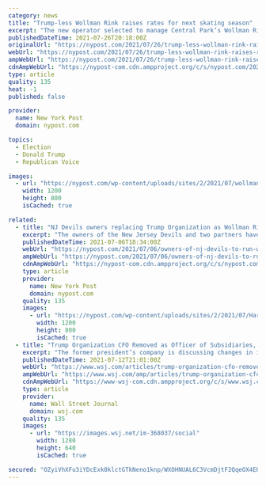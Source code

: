 ```yaml
---
category: news
title: "Trump-less Wollman Rink raises rates for next skating season"
excerpt: "The new operator selected to manage Central Park’s Wollman Rink is jacking up rates for families to skate there this fall — after Mayor Bill de Blasio booted the Trump Organization."
publishedDateTime: 2021-07-26T20:18:00Z
originalUrl: "https://nypost.com/2021/07/26/trump-less-wollman-rink-raises-rates-for-next-skating-season/"
webUrl: "https://nypost.com/2021/07/26/trump-less-wollman-rink-raises-rates-for-next-skating-season/"
ampWebUrl: "https://nypost.com/2021/07/26/trump-less-wollman-rink-raises-rates-for-next-skating-season/amp/"
cdnAmpWebUrl: "https://nypost-com.cdn.ampproject.org/c/s/nypost.com/2021/07/26/trump-less-wollman-rink-raises-rates-for-next-skating-season/amp/"
type: article
quality: 135
heat: -1
published: false

provider:
  name: New York Post
  domain: nypost.com

topics:
  - Election
  - Donald Trump
  - Republican Voice

images:
  - url: "https://nypost.com/wp-content/uploads/sites/2/2021/07/wollman-rink-2.jpg?quality=90&strip=all&w=1200"
    width: 1200
    height: 800
    isCached: true

related:
  - title: "NJ Devils owners replacing Trump Organization as Wollman Rink operator"
    excerpt: "The owners of the New Jersey Devils and two partners have been selected to run Wollman Rink in Central Park after the city booted its long-term operator, the Trump Organization."
    publishedDateTime: 2021-07-06T18:34:00Z
    webUrl: "https://nypost.com/2021/07/06/owners-of-nj-devils-to-run-wollman-rink-in-central-park/"
    ampWebUrl: "https://nypost.com/2021/07/06/owners-of-nj-devils-to-run-wollman-rink-in-central-park/amp/"
    cdnAmpWebUrl: "https://nypost-com.cdn.ampproject.org/c/s/nypost.com/2021/07/06/owners-of-nj-devils-to-run-wollman-rink-in-central-park/amp/"
    type: article
    provider:
      name: New York Post
      domain: nypost.com
    quality: 135
    images:
      - url: "https://nypost.com/wp-content/uploads/sites/2/2021/07/HarrisBlitzer.jpg?quality=90&strip=all&w=1200"
        width: 1200
        height: 800
        isCached: true
  - title: "Trump Organization CFO Removed as Officer of Subsidiaries, Records Show"
    excerpt: "The former president’s company is discussing changes in its financial leadership after an indictment accused longtime Trump finance chief Allen Weisselberg of a 15-year tax-fraud, which he denies."
    publishedDateTime: 2021-07-12T21:01:00Z
    webUrl: "https://www.wsj.com/articles/trump-organization-cfo-removed-as-officer-of-subsidiaries-records-show-11626120671"
    ampWebUrl: "https://www.wsj.com/amp/articles/trump-organization-cfo-removed-as-officer-of-subsidiaries-records-show-11626120671"
    cdnAmpWebUrl: "https://www-wsj-com.cdn.ampproject.org/c/s/www.wsj.com/amp/articles/trump-organization-cfo-removed-as-officer-of-subsidiaries-records-show-11626120671"
    type: article
    provider:
      name: Wall Street Journal
      domain: wsj.com
    quality: 135
    images:
      - url: "https://images.wsj.net/im-368037/social"
        width: 1280
        height: 640
        isCached: true

secured: "OZyiVhXFu3iYDcExk0klctGTkNeno1knp/WXOHNUAL6C3VcmDjtF2QqeOX4EHfQDKCiNDWja/b4MQBNuRqDKUZuQS19pHOaqfqK632nFuDoRSWTYsGTFOeXfqgwT3XnrJAdPD8Q/1DZFT0cA7DegjsLe90MP3ULRFKhqSh7Z2qtO6Q0UjHdPuIp1zvhJKAnypjOjQZxzzuvmR5YlPqSNhSVHlMHwVIZ6K16iMcex+ys4s9BMRoRCqQVV37L69fSkUCWIIUIB+GtfGwCub8dgbUdD8rQ/04i/5fO25JGVHAq9r2dPM6Iw7ahombQ8D/wAtIuks8NInKBsiKEQQPkuJeS//n7dK1gK+fwxLXmsZmY=;8oBnX0l9UIFIDQrTM5/mwA=="
---
```


